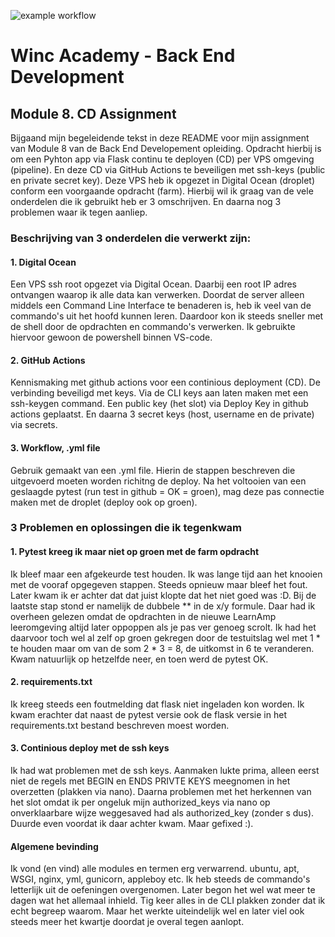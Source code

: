 ![example workflow](https://github.com/Rinthout/CD-Assignment/actions/workflows/run-tests.yml/badge.svg)

<h1>Winc Academy - Back End Development</h1>

<h2>Module 8. CD Assignment</h2>

Bijgaand mijn begeleidende tekst in deze README voor mijn assignment van Module 8 van de Back End Developement opleiding. Opdracht hierbij is om een Pyhton app via Flask continu te deployen (CD) per VPS omgeving (pipeline). En deze CD via GitHub Actions te beveiligen met ssh-keys (public en private secret key). Deze VPS heb ik opgezet in Digital Ocean (droplet) conform een voorgaande opdracht (farm). Hierbij wil ik graag van de vele onderdelen die ik gebruikt heb er 3 omschrijven. En daarna nog 3 problemen waar ik tegen aanliep.

<h3> Beschrijving van 3 onderdelen die verwerkt zijn:</h3>
<h4>1. Digital Ocean</h4>
Een VPS ssh root opgezet via Digital Ocean. Daarbij een root IP adres ontvangen waarop ik alle data kan verwerken. Doordat de server alleen middels een Command Line Interface te benaderen is, heb ik veel van de commando's uit het hoofd kunnen leren. Daardoor kon ik steeds sneller met de shell door de opdrachten en commando's verwerken. Ik gebruikte hiervoor gewoon de powershell binnen VS-code.

<h4>2. GitHub Actions</h4>
Kennismaking met github actions voor een continious deployment (CD). De verbinding beveiligd met keys. Via de CLI keys aan laten maken met een ssh-keygen command. Een public key (het slot) via Deploy Key in github actions geplaatst. En daarna 3 secret keys (host, username en de private) via secrets.

<h4>3. Workflow, .yml file</h4>
Gebruik gemaakt van een .yml file. Hierin de stappen beschreven die uitgevoerd moeten worden richitng de deploy. Na het voltooien van een geslaagde pytest (run test in github = OK = groen), mag deze pas connectie maken met de droplet (deploy ook op groen). 

<h3>3 Problemen en oplossingen die ik tegenkwam</h3>
<h4>1. Pytest kreeg ik maar niet op groen met de farm opdracht</h4>
Ik bleef maar een afgekeurde test houden. Ik was lange tijd aan het knooien met de vooraf opgegeven stappen. Steeds opnieuw maar bleef het fout. Later kwam ik er achter dat dat juist klopte dat het niet goed was :D. Bij de laatste stap stond er namelijk de dubbele ** in de x/y formule. Daar had ik overheen gelezen omdat de opdrachten in de nieuwe LearnAmp leeromgeving altijd later oppoppen als je pas ver genoeg scrolt. Ik had het daarvoor toch wel al zelf op groen gekregen door de testuitslag wel met 1 * te houden maar om van de som 2 * 3 = 8, de uitkomst in 6 te veranderen. Kwam natuurlijk op hetzelfde neer, en toen werd de pytest OK.

<h4>2. requirements.txt</h4>
Ik kreeg steeds een foutmelding dat flask niet ingeladen kon worden. Ik kwam erachter dat naast de pytest versie ook de flask versie in het requirements.txt bestand beschreven moest worden.

<h4>3. Continious deploy met de ssh keys</h4>
Ik had wat problemen met de ssh keys. Aanmaken lukte prima, alleen eerst niet de regels met BEGIN en ENDS PRIVTE KEYS meegnomen in het overzetten (plakken via nano). Daarna problemen met het herkennen van het slot omdat ik per ongeluk mijn authorized_keys via nano op onverklaarbare wijze weggesaved had als authorized_key (zonder s dus). Duurde even voordat ik daar achter kwam. Maar gefixed :).

<h4>Algemene bevinding</h4>
Ik vond (en vind) alle modules en termen erg verwarrend. ubuntu, apt, WSGI, nginx, yml, gunicorn, appleboy etc. Ik heb steeds de commando's letterlijk uit de oefeningen overgenomen. Later begon het wel wat meer te dagen wat het allemaal inhield. Tig keer alles in de CLI plakken zonder dat ik echt begreep waarom. Maar het werkte uiteindelijk wel en later viel ook steeds meer het kwartje doordat je overal tegen aanlopt.
